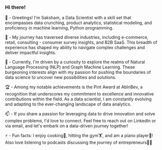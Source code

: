 ### Hi there!

<!--
**sakshamarora97/sakshamarora97** is a ✨ _special_ ✨ repository because its `README.md` (this file) appears on your GitHub profile.

Here are some ideas to get you started:

- 🔭 I’m currently working on ...
- 🌱 I’m currently learning ...
- 👯 I’m looking to collaborate on ...
- 🤔 I’m looking for help with ...
- 💬 Ask me about ...
- 📫 How to reach me: ...
- 😄 Pronouns: ...
- ⚡ Fun fact: ...
-->

👋 - Greetings! I'm Saksham, a Data Scientist with a skill set that encompasses data crunching, product analytics, statistical modeling, and proficiency in machine learning, Python programming.

🔭 - My journey has traversed diverse industries, including e-commerce, retail, consulting - consumer survey insights, and B2B SaaS. This breadth of experience has shaped my ability to navigate complex challenges and deliver impactful insights.

🌱 - Currently, I'm driven by a curiosity to explore the realms of Natural Language Processing (NLP) and Graph Machine Learning. These burgeoning interests align with my passion for pushing the boundaries of data science to uncover new possibilities and solutions.

🏆 - Among my notable achievements is the Pint Award at AbInBev, a recognition that underscores my commitment to excellence and innovative contributions within the field. As a data scientist, I am constantly evolving and adapting to the ever-changing landscape of data analytics.

📫 - If you share a passion for leveraging data to drive innovation and solve complex problems, I'd love to connect. Feel free to reach out on LinkedIn or via email, and let's embark on a data-driven journey together!

⚡ - Fun facts: I enjoy cooking🍳, hitting the gym🏋️, and am a piano player🎹! Also love listening to podcasts discussing the journey of entrepreneurs🚀🚀
